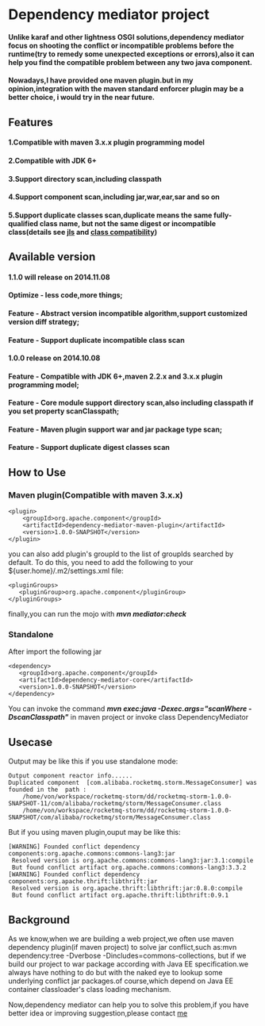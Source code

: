 # Dependency mediator project

#### Unlike karaf and other lightness OSGI solutions,dependency mediator focus on shooting the conflict or incompatible problems before the runtime(try to remedy some unexpected exceptions or errors),also it can help you find the compatible problem between any two java component.
#### Nowadays,I have provided one maven plugin.but in my opinion,integration with the maven standard enforcer plugin may be a better choice, i would try in the near future. 
 
## Features
#### 1.Compatible with maven 3.x.x plugin programming model
#### 2.Compatible with JDK 6+
#### 3.Support directory scan,including classpath
#### 4.Support component scan,including jar,war,ear,sar and so on
#### 5.Support duplicate classes scan,duplicate means the same fully-qualified class name, but not the same digest or incompatible class(details see [jls](http://docs.oracle.com/javase/specs/jls/se7/html/jls-13.html) and [class compatibility](http://www.oracle.com/technetwork/java/javase/compatibility-137541.html))



## Available version
 #### 1.1.0 will release on 2014.11.08
 #### Optimize - less code,more things;
 #### Feature - Abstract version incompatible algorithm,support customized version diff strategy;
 #### Feature - Support duplicate incompatible class scan
 
 #### 1.0.0 release on 2014.10.08
 #### Feature - Compatible with JDK 6+,maven 2.2.x and 3.x.x plugin programming model;
 #### Feature - Core module support directory scan,also including classpath if you set property scanClasspath;
 #### Feature - Maven plugin support war and jar package type scan;
 #### Feature - Support duplicate digest classes scan

## How to Use

### Maven plugin(Compatible with maven 3.x.x)
	<plugin>
		<groupId>org.apache.component</groupId>
		<artifactId>dependency-mediator-maven-plugin</artifactId>
		<version>1.0.0-SNAPSHOT</version>
	</plugin>

you can also add plugin's groupId to the list of groupIds searched by default. To do this, you need to add the following to your ${user.home}/.m2/settings.xml file:

    <pluginGroups>
       <pluginGroup>org.apache.component</pluginGroup>
    </pluginGroups>

finally,you can run the mojo with ***mvn mediator:check***


### Standalone 
After import the following jar

    <dependency>
       <groupId>org.apache.component</groupId>
	   <artifactId>dependency-mediator-core</artifactId>
	   <version>1.0.0-SNAPSHOT</version>
	</dependency>
	
You can invoke the command ***mvn exec:java -Dexec.args="scanWhere -DscanClasspath"*** in maven project or invoke class DependencyMediator
## Usecase
Output may be like this if you use standalone mode:
   
    Output component reactor info......
    Duplicated component  [com.alibaba.rocketmq.storm.MessageConsumer] was founded in the  path : 
 	    /home/von/workspace/rocketmq-storm/dd/rocketmq-storm-1.0.0-SNAPSHOT-11/com/alibaba/rocketmq/storm/MessageConsumer.class
 	    /home/von/workspace/rocketmq-storm/dd/rocketmq-storm-1.0.0-SNAPSHOT/com/alibaba/rocketmq/storm/MessageConsumer.class
 	    
 	    
But if you using maven plugin,ouput may be like this:

    [WARNING] Founded conflict dependency components:org.apache.commons:commons-lang3:jar
     Resolved version is org.apache.commons:commons-lang3:jar:3.1:compile
     But found conflict artifact org.apache.commons:commons-lang3:3.3.2
    [WARNING] Founded conflict dependency components:org.apache.thrift:libthrift:jar
     Resolved version is org.apache.thrift:libthrift:jar:0.8.0:compile
     But found conflict artifact org.apache.thrift:libthrift:0.9.1


## Background 

As we know,when we are building a web project,we often use maven dependency plugin(if maven project) to solve jar conflict,such as:mvn dependency:tree -Dverbose -Dincludes=commons-collections,
but if we build our project to war package according with Java EE specification.we always have nothing to do but with the naked eye to lookup some underlying conflict jar packages.of course,which 
depend on Java EE container classloader's class loading mechanism.

Now,dependency mediator can help you to solve this problem,if you have better idea or improving suggestion,please contact [me](fengjia10@gmail.com)
